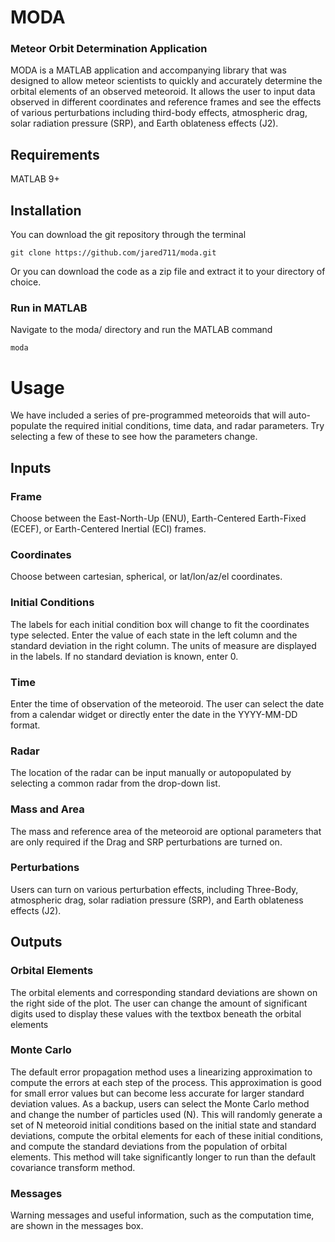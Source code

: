 # MODA
### Meteor Orbit Determination Application
MODA is a MATLAB application and accompanying library that was designed to allow meteor scientists to quickly and accurately determine the orbital elements of an observed meteoroid. It allows the user to input data observed in different coordinates and reference frames and see the effects of various perturbations including third-body effects, atmospheric drag, solar radiation pressure (SRP), and Earth oblateness effects (J2).

## Requirements
MATLAB 9+

## Installation
You can download the git repository through the terminal
```shell
git clone https://github.com/jared711/moda.git
```
Or you can download the code as a zip file and extract it to your directory of choice.

### Run in MATLAB
Navigate to the moda/ directory and run the MATLAB command
```shell
moda
```

# Usage
We have included a series of pre-programmed meteoroids that will auto-populate the required initial conditions, time data, and radar parameters. Try selecting a few of these to see how the parameters change.

## Inputs

### Frame
Choose between the East-North-Up (ENU), Earth-Centered Earth-Fixed (ECEF), or Earth-Centered Inertial (ECI) frames.

### Coordinates
Choose between cartesian, spherical, or lat/lon/az/el coordinates.

### Initial Conditions
The labels for each initial condition box will change to fit the coordinates type selected. Enter the value of each state in the left column and the standard deviation in the right column. The units of measure are displayed in the labels. If no standard deviation is known, enter 0.

### Time
Enter the time of observation of the meteoroid. The user can select the date from a calendar widget or directly enter the date in the YYYY-MM-DD format.

### Radar
The location of the radar can be input manually or autopopulated by selecting a common radar from the drop-down list.

### Mass and Area
The mass and reference area of the meteoroid are optional parameters that are only required if the Drag and SRP perturbations are turned on.

### Perturbations
Users can turn on various perturbation effects, including Three-Body, atmospheric drag, solar radiation pressure (SRP), and Earth oblateness effects (J2).

## Outputs

### Orbital Elements
The orbital elements and corresponding standard deviations are shown on the right side of the plot. The user can change the amount of significant digits used to display these values with the textbox beneath the orbital elements

### Monte Carlo
The default error propagation method uses a linearizing approximation to compute the errors at each step of the process. This approximation is good for small error values but can become less accurate for larger standard deviation values. As a backup, users can select the Monte Carlo method and change the number of particles used (N). This will randomly generate a set of N meteoroid initial conditions based on the initial state and standard deviations, compute the orbital elements for each of these initial conditions, and compute the standard deviations from the population of orbital elements. This method will take significantly longer to run than the default covariance transform method.

### Messages
Warning messages and useful information, such as the computation time, are shown in the messages box.
